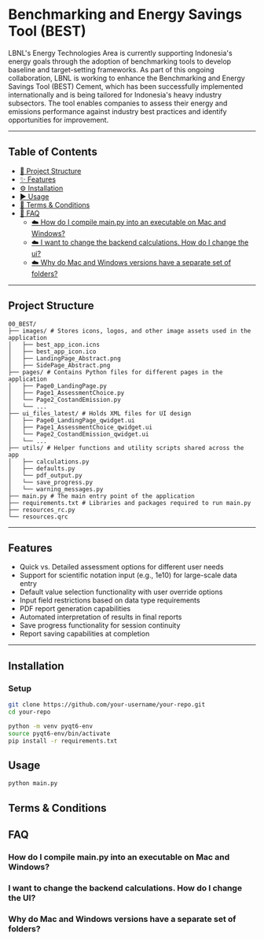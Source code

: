 

#  Benchmarking and Energy Savings Tool (BEST)

LBNL's Energy Technologies Area is currently supporting Indonesia's energy goals through the adoption of benchmarking tools to develop baseline and target-setting frameworks. As part of this ongoing collaboration, LBNL is working to enhance the Benchmarking and Energy Savings Tool (BEST) Cement, which has been successfully implemented internationally and is being tailored for Indonesia's heavy industry subsectors. The tool enables companies to assess their energy and emissions performance against industry best practices and identify opportunities for improvement.

---

## Table of Contents

- [📂 Project Structure](#project-structure)
- [✨ Features](#features)
- [⚙️ Installation](#installation)
- [▶️ Usage](#usage)
- [🔧 Terms & Conditions](#terms--conditions)
- [🧪 FAQ](#faq)
  - [☁️ How do I compile main.py into an executable on Mac and Windows?](#how-do-i-compile-mainpy-into-an-executable-on-mac-and-windows)
  - [☁️ I want to change the backend calculations. How do I change the ui?](#i-want-to-change-the-backend-calculations-how-do-i-change-the-ui)
  - [☁️ Why do Mac and Windows versions have a separate set of folders?](#why-do-mac-and-windows-versions-have-a-separate-set-of-folders)

---

## Project Structure

```text
00_BEST/
├── images/ # Stores icons, logos, and other image assets used in the application
│   ├── best_app_icon.icns
│   ├── best_app_icon.ico
│   ├── LandingPage_Abstract.png
│   ├── SidePage_Abstract.png
├── pages/ # Contains Python files for different pages in the application
│   ├── Page0_LandingPage.py
│   ├── Page1_AssessmentChoice.py
│   └── Page2_CostandEmission.py
│   └── ...
├── ui_files_latest/ # Holds XML files for UI design
│   ├── Page0_LandingPage_qwidget.ui
│   ├── Page1_AssessmentChoice_qwidget.ui
│   └── Page2_CostandEmission_qwidget.ui
│   └── ...
├── utils/ # Helper functions and utility scripts shared across the app
│   ├── calculations.py
│   ├── defaults.py
│   └── pdf_output.py
│   └── save_progress.py
│   └── warning_messages.py
├── main.py # The main entry point of the application
├── requirements.txt # Libraries and packages required to run main.py
├── resources_rc.py
└── resources.qrc
```

---

## Features
- Quick vs. Detailed assessment options for different user needs
- Support for scientific notation input (e.g., 1e10) for large-scale data entry
- Default value selection functionality with user override options
- Input field restrictions based on data type requirements
- PDF report generation capabilities
- Automated interpretation of results in final reports
- Save progress functionality for session continuity
- Report saving capabilities at completion 

---

## Installation

### Setup
```bash
git clone https://github.com/your-username/your-repo.git
cd your-repo

python -m venv pyqt6-env
source pyqt6-env/bin/activate
pip install -r requirements.txt
```

## Usage
```bash
python main.py
```

## Terms & Conditions

## FAQ

### How do I compile main.py into an executable on Mac and Windows?

### I want to change the backend calculations. How do I change the UI?

### Why do Mac and Windows versions have a separate set of folders?


